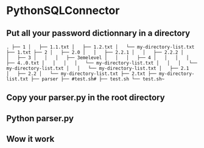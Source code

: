 # PythonSQLConnector

## Put all your password dictionnary in a directory 
``
.
├── 1
│   ├── 1.1.txt
│   ├── 1.2.txt
│   └── my-directory-list.txt
├── 1.txt
├── 2
│   ├── 2.0
│   │   ├── 2.2.1
│   │   ├── 2.2.2
│   │   ├── 3
│   │   │   ├── 3emelevel
│   │   │   ├── 4
│   │   │   │   ├── 4..0.txt
│   │   │   │   └── my-directory-list.txt
│   │   │   └── my-directory-list.txt
│   │   └── my-directory-list.txt
│   ├── 2.1
│   ├── 2.2
│   └── my-directory-list.txt
├── 2.txt
├── my-directory-list.txt
├── parser
├── #test.sh#
├── test.sh
└── test.sh~
``
## Copy your parser.py in the root directory 
## Python parser.py
##  Wow it work 

